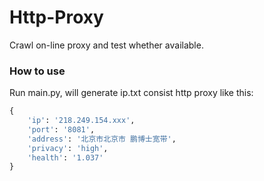 # Http-Proxy

Crawl on-line proxy and test whether available.

### How to use

Run main.py, will generate ip.txt consist http proxy like this:

```python
{
    'ip': '218.249.154.xxx',
    'port': '8081',
    'address': '北京市北京市 鹏博士宽带',
    'privacy': 'high',
    'health': '1.037'
}
```

